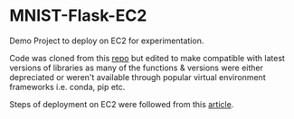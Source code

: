 # MNIST-Flask-EC2
Demo Project to deploy on EC2 for experimentation.

Code was cloned from this [repo](https://github.com/kartheek23/MnistDeploymentAWS.git) but edited to make compatible with latest versions of libraries as many of the functions & versions were either depreciated or weren't available through popular virtual environment frameworks i.e. conda, pip etc. 

Steps of deployment on EC2 were followed from this [article](https://medium.com/@prithvishetty/deploying-multiple-python-3-flask-apps-to-aws-using-nginx-d78e9477f96d). 
